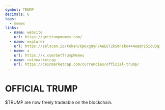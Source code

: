 ```yaml
---
symbol: TRUMP
decimals: 6
tags:
  - memes
links:
  - name: website
    url: https://gettrumpmemes.com/
  - name: explorer
    url: https://solscan.io/token/6p6xgHyF7AeE6TZkSmFsko444wqoP15icUSqi2jfGiPN
  - name: x
    url: https://x.com/GetTrumpMemes
  - name: coinmarketcap
    url: https://coinmarketcap.com/currencies/official-trump/
---
```


# OFFICIAL TRUMP

$TRUMP are now freely tradeable on the blockchain.
